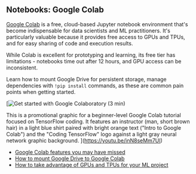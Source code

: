 ## Notebooks: Google Colab

[Google Colab](https://colab.research.google.com/) is a free, cloud-based Jupyter notebook environment that's become indispensable for data scientists and ML practitioners. It's particularly valuable because it provides free access to GPUs and TPUs, and for easy sharing of code and execution results.

While Colab is excellent for prototyping and learning, its free tier has limitations - notebooks time out after 12 hours, and GPU access can be inconsistent.

Learn how to mount Google Drive for persistent storage, manage dependencies with `!pip install` commands, as these are common pain points when getting started.

[![Get started with Google Colaboratory (3 min)](https://i.ytimg.com/vi_webp/inN8seMm7UI/sddefault.webp)

This is a promotional graphic for a beginner-level Google Colab tutorial focused on TensorFlow coding. It features an instructor (man, short brown hair) in a light blue shirt paired with bright orange text ("Intro to Google Colab") and the "Coding TensorFlow" logo against a light gray neural network graphic background.
](https://youtu.be/inN8seMm7UI)

- [Google Colab features you may have missed](https://youtu.be/rNgswRZ2C1Y)
- [How to mount Google Drive to Google Colab](https://youtu.be/8HvugBq5NKg)
- [How to take advantage of GPUs and TPUs for your ML project](https://youtu.be/tCYSce6l8gA)
